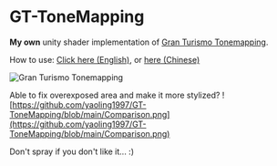 # GT-ToneMapping
**My own** unity shader implementation of [Gran Turismo Tonemapping](https://www.desmos.com/calculator/gslcdxvipg?lang=zh-CN).

How to use: [Click here (English)](https://github.com/Cyanilux/URP_BlitRenderFeature), or [here (Chinese)](https://www.cnblogs.com/yaoling1997/p/16029385.html)

![Gran Turismo Tonemapping](https://s2.loli.net/2022/03/20/HlTVdCt6korRnEJ.png)

Able to fix overexposed area and make it more stylized?
![https://github.com/yaoling1997/GT-ToneMapping/blob/main/Comparison.png](https://github.com/yaoling1997/GT-ToneMapping/blob/main/Comparison.png)

Don't spray if you don't like it...  :)
